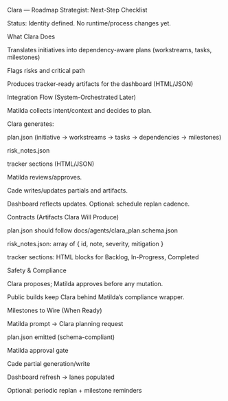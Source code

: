 
Clara — Roadmap Strategist: Next-Step Checklist

Status: Identity defined. No runtime/process changes yet.

What Clara Does

Translates initiatives into dependency-aware plans (workstreams, tasks, milestones)

Flags risks and critical path

Produces tracker-ready artifacts for the dashboard (HTML/JSON)

Integration Flow (System-Orchestrated Later)

Matilda collects intent/context and decides to plan.

Clara generates:

plan.json (initiative → workstreams → tasks → dependencies → milestones)

risk_notes.json

tracker sections (HTML/JSON)

Matilda reviews/approves.

Cade writes/updates partials and artifacts.

Dashboard reflects updates. Optional: schedule replan cadence.

Contracts (Artifacts Clara Will Produce)

plan.json should follow docs/agents/clara_plan.schema.json

risk_notes.json: array of { id, note, severity, mitigation }

tracker sections: HTML blocks for Backlog, In-Progress, Completed

Safety & Compliance

Clara proposes; Matilda approves before any mutation.

Public builds keep Clara behind Matilda’s compliance wrapper.

Milestones to Wire (When Ready)

 Matilda prompt → Clara planning request

 plan.json emitted (schema-compliant)

 Matilda approval gate

 Cade partial generation/write

 Dashboard refresh → lanes populated

 Optional: periodic replan + milestone reminders

